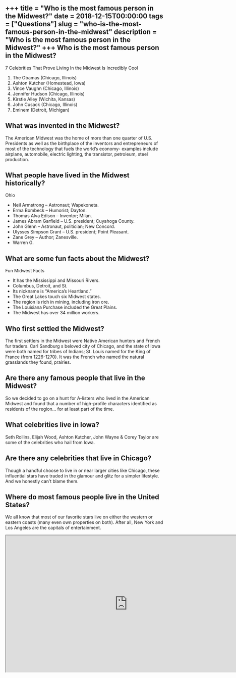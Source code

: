 +++
title = "Who is the most famous person in the Midwest?"
date = 2018-12-15T00:00:00
tags = ["Questions"]
slug = "who-is-the-most-famous-person-in-the-midwest"
description = "Who is the most famous person in the Midwest?"
+++
Who is the most famous person in the Midwest?
---------------------------------------------

7 Celebrities That Prove Living In the Midwest Is Incredibly Cool

1. The Obamas (Chicago, Illinois)
2. Ashton Kutcher (Homestead, Iowa)
3. Vince Vaughn (Chicago, Illinois)
4. Jennifer Hudson (Chicago, Illinois)
5. Kirstie Alley (Wichita, Kansas)
6. John Cusack (Chicago, Illinois)
7. Eminem (Detroit, Michigan)

What was invented in the Midwest?
---------------------------------

The American Midwest was the home of more than one quarter of U.S. Presidents as well as the birthplace of the inventors and entrepreneurs of most of the technology that fuels the world’s economy- examples include airplane, automobile, electric lighting, the transistor, petroleum, steel production.

What people have lived in the Midwest historically?
---------------------------------------------------

Ohio

- Neil Armstrong – Astronaut; Wapekoneta.
- Erma Bombeck – Humorist; Dayton.
- Thomas Alva Edison – Inventor; Milan.
- James Abram Garfield – U.S. president; Cuyahoga County.
- John Glenn – Astronaut, politician; New Concord.
- Ulysses Simpson Grant – U.S. president; Point Pleasant.
- Zane Grey – Author; Zanesville.
- Warren G.

What are some fun facts about the Midwest?
------------------------------------------

Fun Midwest Facts

- It has the Mississippi and Missouri Rivers.
- Columbus, Detroit, and St.
- Its nickname is “America’s Heartland.”
- The Great Lakes touch six Midwest states.
- The region is rich in mining, including iron ore.
- The Louisiana Purchase included the Great Plains.
- The Midwest has over 34 million workers.

Who first settled the Midwest?
------------------------------

The first settlers in the Midwest were Native American hunters and French fur traders. Carl Sandburg s beloved city of Chicago, and the state of Iowa were both named for tribes of Indians; St. Louis named for the King of France (from 1226-1270). It was the French who named the natural grasslands they found, prairies.

Are there any famous people that live in the Midwest?
-----------------------------------------------------

So we decided to go on a hunt for A-listers who lived in the American Midwest and found that a number of high-profile characters identified as residents of the region… for at least part of the time.

What celebrities live in Iowa?
------------------------------

Seth Rollins, Elijah Wood, Ashton Kutcher, John Wayne &amp; Corey Taylor are some of the celebrities who hail from Iowa.

Are there any celebrities that live in Chicago?
-----------------------------------------------

Though a handful choose to live in or near larger cities like Chicago, these influential stars have traded in the glamour and glitz for a simpler lifestyle. And we honestly can’t blame them.

Where do most famous people live in the United States?
------------------------------------------------------

We all know that most of our favorite stars live on either the western or eastern coasts (many even own properties on both). After all, New York and Los Angeles are the capitals of entertainment.

<iframe allow="accelerometer; autoplay; clipboard-write; encrypted-media; gyroscope; picture-in-picture" allowfullscreen="" class="__youtube_prefs__  epyt-is-override  no-lazyload" data-no-lazy="1" data-origheight="433" data-origwidth="770" data-skipgform_ajax_framebjll="" height="433" id="_ytid_24876" loading="lazy" src="https://www.youtube.com/embed/VC_p1DzgN0U?enablejsapi=1&autoplay=0&cc_load_policy=0&cc_lang_pref=&iv_load_policy=1&loop=0&modestbranding=0&rel=1&fs=1&playsinline=0&autohide=2&theme=dark&color=red&controls=1&" title="YouTube player" width="770"></iframe>